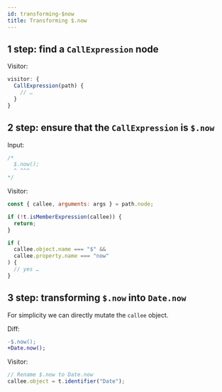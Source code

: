 ```yaml
---
id: transforming-$now
title: Transforming $.now
---
```


## 1 step: find a `CallExpression` node

Visitor:

```js
visitor: {
  CallExpression(path) {
    // …
  }
}
```

## 2 step: ensure that the `CallExpression` is `$.now`

Input:

```js
/*
  $.now();
  ^ ^^^
*/
```

Visitor:

```js
const { callee, arguments: args } = path.node;

if (!t.isMemberExpression(callee)) {
  return;
}

if (
  callee.object.name === "$" &&
  callee.property.name === "now"
) {
  // yes …
}
```

## 3 step: transforming `$.now` into `Date.now`

For simplicity we can directly mutate the `callee` object.

Diff:

```diff
-$.now();
+Date.now();
```

Visitor:

```js
// Rename $.now to Date.now
callee.object = t.identifier("Date");
```

